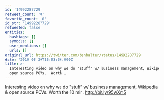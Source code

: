 ```yaml
---
id: '14992287729'
retweet_count: '0'
favorite_count: '0'
id_str: '14992287729'
retweeted: false
entities:
  hashtags: []
  symbols: []
  user_mentions: []
  urls: []
original_url: https://twitter.com/benbalter/status/14992287729
date: '2010-05-29T18:53:36.000Z'
title: >-
  Interesting video on why we do "stuff" w/ business management, Wikipedia &
  open source POVs.  Worth …
---
```


Interesting video on why we do "stuff" w/ business management, Wikipedia & open source POVs.  Worth the 10 min.   http://bit.ly/95wXm5